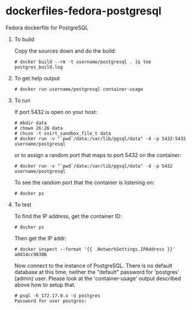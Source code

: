 dockerfiles-fedora-postgresql
=============================

Fedora dockerfile for PostgreSQL

1. To build

    Copy the sources down and do the build:

    `# docker build --rm -t username/postgresql . |& tee postgres_build.log`

2. To get help output

    `# docker run username/postgresql container-usage`

3. To run

    If port 5432 is open on your host:

    ```
    # mkdir data
    # chown 26:26 data
    # chcon -t svirt_sandbox_file_t data
    # docker run -v "`pwd`/data:/var/lib/pgsql/data" -d -p 5432:5432 username/postgresql
    ```

    or to assign a random port that maps to port 5432 on the container:

    ``# docker run -v "`pwd`/data:/var/lib/pgsql/data" -d -p 5432 username/postgresql``

    To see the random port that the container is listening on:

    `# docker ps`

4. To test

    To find the IP address, get the container ID:

    `# docker ps`

    Then get the IP addr:

    `# docker inspect --format '{{ .NetworkSettings.IPAddress }}' a0d14cc9830B`

    Now connect to the instance of PostgreSQL.  There is no default database at this
    time, neither the "default" password for 'postgres' (admin) user.  Please look
    at the 'container-usage' output described above how to setup that.

    ```
    # psql -h 172.17.0.x -U postgres
    Password for user postgres:
    ```
